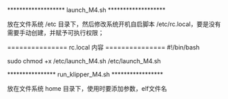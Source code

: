 
******************* launch_M4.sh *******************

放在文件系统 /etc 目录下，然后修改系统开机自启脚本 /etc/rc.local，要是没有需要手动创建，并赋予可执行权限；

=============== rc.local 内容 ===============
#!/bin/bash

sudo chmod +x /etc/launch_M4.sh
/etc/launch_M4.sh


**************** run_klipper_M4.sh *****************

放在文件系统 home 目录下，使用时要添加参数，elf文件名



